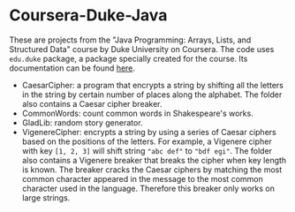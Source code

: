 # Coursera-Duke-Java

These are projects from the "Java Programming: Arrays, Lists, and Structured Data" course by Duke University on Coursera. The code uses `edu.duke` package, a package specially created for the course. Its documentation can be found [here](http://www.dukelearntoprogram.com/course2/doc/javadoc/overview-summary.html).

* CaesarCipher: a program that encrypts a string by shifting all the letters in the string by certain number of places along the alphabet. The folder also contains a Caesar cipher breaker.
* CommonWords: count common words in Shakespeare's works.
* GladLib: random story generator.
* VigenereCipher: encrypts a string by using a series of Caesar ciphers based on the positions of the letters. For example, a Vigenere cipher with key `[1, 2, 3]` will shift string `"abc def"` to `"bdf egi"`. The folder also contains a Vigenere breaker that breaks the cipher when key length is known. The breaker cracks the Caesar ciphers by matching the most common character appeared in the message to the most common character used in the language. Therefore this breaker only works on large strings.
